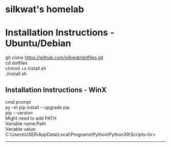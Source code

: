 # silkwat's homelab

# Installation Instructions - Ubuntu/Debian
git clone https://github.com/silkwat/dotfiles.git <br>
cd dotfiles<br>
chmod +x install.sh<br>
./install.sh<br>

## Installation Instructions - WinX
cmd prompt<br>
py -m pip install --upgrade pip<br>
pip --version<br>
Might need to add PATH<br>
Variable name:Path  <br>
Variable value: C:\Users\USER\AppData\Local\Programs\Python\Python39\Scripts\<br>
<hr>
